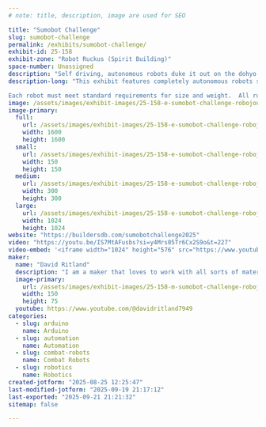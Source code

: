 ```yaml
---
# note: title, description, image are used for SEO

title: "Sumobot Challenge"
slug: sumobot-challenge
permalink: /exhibits/sumobot-challenge/
exhibit-id: 25-158
exhibit-zone: "Robot Ruckus (Spirit Building)"
space-number: Unassigned
description: "Self driving, autonomous robots duke it out on the dohyo to see which Sumo robot reigns supreme!"
description-long: "This exhibit features completely autonomous robots squaring off to wrestle each other in the sumo dohyo.  Robots must react to their opponents, attack, feign, escape and attempt to push their opponents off the edge of the platform, while avoiding the opponent from doing the same!

Each robot must meet standard requirements for size and weight.  All rules available at http://robogames.net/rules/all-sumo.php (Unified Sumo Robot Rules).  Matches a series of three rounds with a point awarded each round. Rounds are at most 1 minute each."
image: /assets/images/exhibit-images/25-158-e-sumobot-challenge-robojoust-profile-300x300.jpg
image-primary: 
  full:
    url: /assets/images/exhibit-images/25-158-e-sumobot-challenge-robojoust-profile-full.jpg
    width: 1600
    height: 1600
  small:
    url: /assets/images/exhibit-images/25-158-e-sumobot-challenge-robojoust-profile-150x150.jpg
    width: 150
    height: 150
  medium:
    url: /assets/images/exhibit-images/25-158-e-sumobot-challenge-robojoust-profile-300x300.jpg
    width: 300
    height: 300
  large:
    url: /assets/images/exhibit-images/25-158-e-sumobot-challenge-robojoust-profile-1024x1024.jpg
    width: 1024
    height: 1024
website: "https://buildersdb.com/sumobotchallenge2025"
video: "https://youtu.be/IS7MtAFusbs?si=y4Mrs05Tr6Cx2S9o&t=227"
video-embed: '<iframe width="1024" height="576" src="https://www.youtube.com/embed/IS7MtAFusbs?feature=oembed" frameborder="0" allow="accelerometer; autoplay; clipboard-write; encrypted-media; gyroscope; picture-in-picture; web-share" referrerpolicy="strict-origin-when-cross-origin" allowfullscreen title="Knights Out Sumo Joust Event - September 24, 2024"></iframe>'
maker: 
  name: "David Ritland"
  description: "I am a maker that loves to work with all sorts of materials from artistic to electronics."
  image-primary:
    url: /assets/images/exhibit-images/25-158-m-sumobot-challenge-robojoust-banner-150x75.jpg
    width: 150
    height: 75
  youtube: https://www.youtube.com/@davidritland7949
categories: 
  - slug: arduino
    name: Arduino
  - slug: automation
    name: Automation
  - slug: combat-robots
    name: Combat Robots
  - slug: robotics
    name: Robotics
created-jotform: "2025-08-25 12:25:47"
last-modified-jotform: "2025-09-19 21:17:12"
last-exported: "2025-09-21 21:21:32"
sitemap: false

---
```

